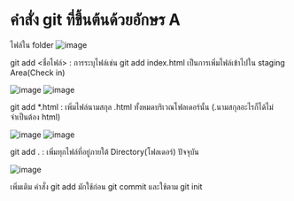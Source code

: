 # คำสั่ง git ที่ขึ้นต้นด้วยอักษร A
ไฟล์ใน folder
![image](https://github.com/Sorawit255/Git_A-Z_Mission_65030255/assets/144196505/d5874982-e109-41da-a66d-9b2d4533c28e)

git add <ชื่อไฟล์> : การระบุไฟล์เช่น git add index.html เป็นการเพิ่มไฟล์เข้าไปใน staging Area(Check in)

![image](https://github.com/Sorawit255/Git_A-Z_Mission_65030255/assets/144196505/15c40c0d-8400-400a-8320-3ed95db987f7)
![image](https://github.com/Sorawit255/Git_A-Z_Mission_65030255/assets/144196505/1c19c8a0-0c61-4c66-bc63-49625827c68e)

git add *.html : เพิ่มไฟล์นามสกุล .html ทั้งหมดบริเวณโฟลเดอร์นั้น (.นามสกุลอะไรก็ได้ไม่จำเป็นต้อง html)

![image](https://github.com/Sorawit255/Git_A-Z_Mission_65030255/assets/144196505/bbc957a8-200b-463a-af33-544c1a8375df)
![image](https://github.com/Sorawit255/Git_A-Z_Mission_65030255/assets/144196505/f5fdfe81-f767-4919-a018-589d29266561)

git add . : เพิ่มทุกไฟล์ที่อยู่ภายใต้ Directory(โฟลเดอร์) ปัจจุบัน

![image](https://github.com/Sorawit255/Git_A-Z_Mission_65030255/assets/144196505/14bda936-f596-45a5-8791-7baf33b1e595)

เพิ่มเติม คำสั่ง git add มักใช้ก่อน git commit และใช้ตาม git init

